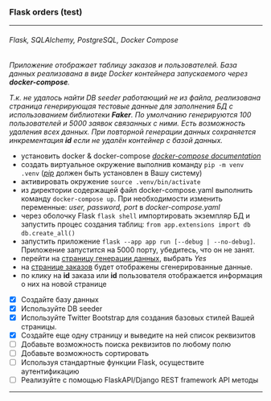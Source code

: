 ### Flask orders (test)

---
###### Flask, SQLAlchemy, PostgreSQL, Docker Compose

*Приложение отображает таблицу заказов и пользователей.
База данных реализована в виде Docker контейнера запускаемого через **docker-compose**.*

*Т.к. не удалось найти DB seeder работающий не из файла, реализована страница генерирующая тестовые данные для заполнения БД с использованием библиотеки **Faker**. По умолчанию генерируются 100 пользователей и 5000 заявок связанных с ними. Есть возможность удаления всех данных. При повторной генерации данных сохраняется инкрементация **id** если не удалён контейнер с базой данных.*

* установить docker & docker-compose
[_docker-compose documentation_](https://docs.docker.com/compose/)
* создать виртуальное окружение выполнив команду `pip -m venv .venv` ([*pip*](https://pypi.org/project/pip/) должен быть установлен в Вашу систему)
* активировать окружение `source .venv/bin/activate`
* из директории содержащей файл docker-compose.yaml выполнить команду `docker-compose up`. При необходимости изменить переменные: _user, password, port_ в *docker-compose.yaml*
* через оболочку Flask `flask shell` импортировать экземпляр БД и запустить процес создания таблиц: `from app.extensions import db`
`db.create_all()`
* запустить приложение `flask --app app run [--debug | --no-debug]`. Приложение запустится на 5000 порту, убедитесь, что он не занят.
* перейти на [страницу генерации данных](http://127.0.0.1:5000/sending_data/), выбрать *Yes*
* на [странице заказов](http://127.0.0.1:5000/payments/orders) будет отображены сгенерированные данные.
* по клику на **id** заказа или **id** пользователя отображается информация о них на новой странице

- [x] Создайте базу данных
- [x] Используйте DB seeder
- [x] Используйте Twitter Bootstrap для создания базовых стилей Вашей страницы.
- [x] Создайте еще одну страницу и выведите на ней список реквизитов
- [ ] Добавьте возможность поиска реквизитов по любому полю
- [ ] Добавьте возможность сортировать
- [ ] Используя стандартные функции Flask, осуществите аутентификацию
- [ ] Реализуйте с помощью FlaskAPI/Django REST framework API методы

---